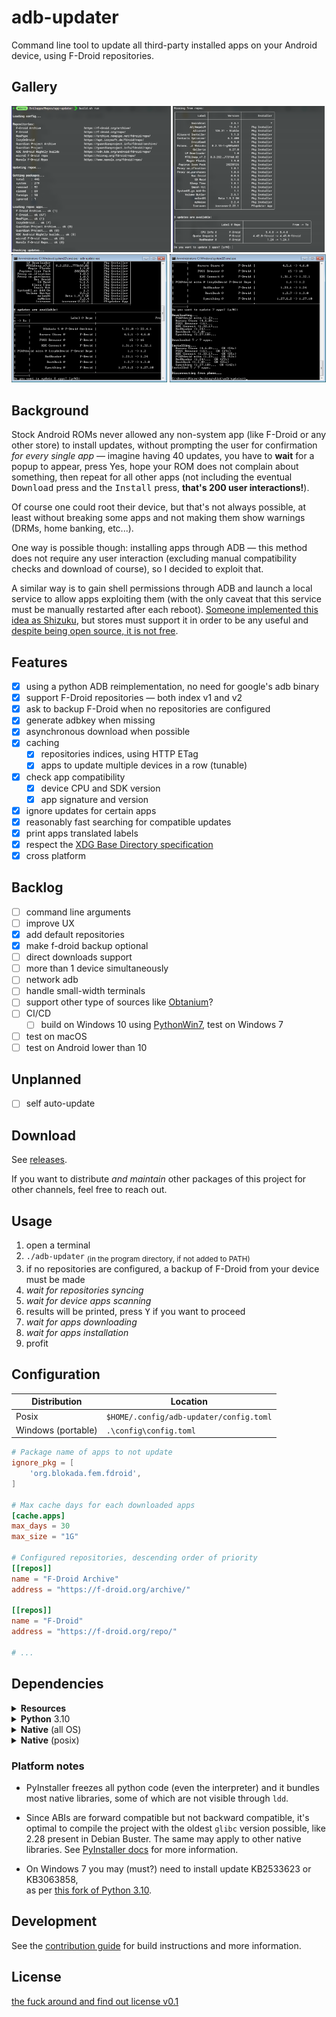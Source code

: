 # adb-updater

Command line tool to update all third-party installed apps on your Android device, using F-Droid repositories.

## Gallery

<img src="/.repo/linux_1.png" alt="Updating repositories" width="50.5%"> <img src="/.repo/linux_2.png" alt="Showing updates" width="48.2%"><br>
<img src="/.repo/win7_1.png" alt="Showing updates" width="49.5%"> <img src="/.repo/win7_2.png" alt="Updating apps after confirmation" width="49.5%"><br>

## Background

Stock Android ROMs never allowed any non-system app (like F-Droid or any other store) to install updates, without prompting the user for confirmation _for every single app_ — imagine having 40 updates, you have to **wait** for a popup to appear, press Yes, hope your ROM does not complain about something, then repeat for all other apps (not including the eventual <kbd>Download</kbd> press and the <kbd>Install</kbd> press, **that's 200 user interactions!**).

Of course one could root their device, but that's not always possible, at least without breaking some apps and not making them show warnings (DRMs, home banking, etc...).

One way is possible though: installing apps through ADB — this method does not require any user interaction (excluding manual compatibility checks and download of course), so I decided to exploit that.

A similar way is to gain shell permissions through ADB and launch a local service to allow apps exploiting them (with the only caveat that this service must be manually restarted after each reboot). [Someone implemented this idea as Shizuku](https://github.com/RikkaApps/Shizuku), but stores must support it in order to be any useful and [despite being open source, it is not free](https://github.com/RikkaApps/Shizuku?tab=readme-ov-file#license).

## Features

- [x] using a python ADB reimplementation, no need for google's adb binary
- [x] support F-Droid repositories — both index v1 and v2
- [x] ask to backup F-Droid when no repositories are configured
- [x] generate adbkey when missing
- [x] asynchronous download when possible
- [x] caching
    - [x] repositories indices, using HTTP ETag
    - [x] apps to update multiple devices in a row (tunable)
- [x] check app compatibility
    - [x] device CPU and SDK version
    - [x] app signature and version
- [x] ignore updates for certain apps
- [x] reasonably fast searching for compatible updates
- [x] print apps translated labels
- [x] respect the [XDG Base Directory specification](https://wiki.archlinux.org/title/XDG_Base_Directory) 
- [x] cross platform

## Backlog

- [ ] command line arguments
- [ ] improve UX
- [x] add default repositories
- [x] make f-droid backup optional
- [ ] direct downloads support
- [ ] more than 1 device simultaneously
- [ ] network adb
- [ ] handle small-width terminals
- [ ] support other type of sources like [Obtanium](https://github.com/ImranR98/Obtainium)?
- [ ] CI/CD
    - [ ] build on Windows 10 using [PythonWin7](https://github.com/adang1345/PythonWin7), test on Windows 7
- [ ] test on macOS
- [ ] test on Android lower than 10

## Unplanned

- [ ] self auto-update

## Download

See [releases](https://github.com/Microeinstein/adb-updater/releases).

<!--
<details open><summary><b>x86-64</b></summary>

| Windows  |  Unix  | macOS / _unlisted_ |
| :------: | :----: | :----------------: |
| Portable | Binary | _try Unix binary_  |

[Portable](https://github.com/Microeinstein/adb-updater/releases/download/v0.1/adb-updater-0.1-windows-x86-64.zip)

</details>
-->

If you want to distribute _and maintain_ other packages of this project for other channels, feel free to reach out.

## Usage

1. open a terminal
1. `./adb-updater` <sub>(in the program directory, if not added to PATH)</sub>
1. if no repositories are configured, a backup of F-Droid from your device must be made
1. _wait for repositories syncing_
1. _wait for device apps scanning_
1. results will be printed, press <kbd>Y</kbd> if you want to proceed
1. _wait for apps downloading_
1. _wait for apps installation_
1. profit

## Configuration

| Distribution       | Location                                |
| ------------------ | --------------------------------------- |
| Posix              | `$HOME/.config/adb-updater/config.toml` |
| Windows (portable) | `.\config\config.toml`                  |

```toml
# Package name of apps to not update
ignore_pkg = [
    'org.blokada.fem.fdroid',
]

# Max cache days for each downloaded apps
[cache.apps]
max_days = 30
max_size = "1G"

# Configured repositories, descending order of priority
[[repos]]
name = "F-Droid Archive"
address = "https://f-droid.org/archive/"

[[repos]]
name = "F-Droid"
address = "https://f-droid.org/repo/"

# ...
```

## Dependencies

<details><summary><b>Resources</b></summary>

| Name                            | Usage                 | Notes |
| ------------------------------- | --------------------- | ----- |
| [lister helper jar](dex-lister) | get device information |       |

</details>

<details><summary><b>Python</b> 3.10</summary>

| Name            | Usage                                   | Notes                                                                                                                       |
| --------------- | --------------------------------------- | --------------------------------------------------------------------------------------------------------------------------- |
| `pyinstaller`   | linux and windows binaries              | dev only                                                                                                                    |
| `python-adb`    | device interaction                       | git submodule; [a fork](https://github.com/MasonAmerica/python-adb) of this [project](https://github.com/google/python-adb) |
| &emsp;`libusb1` | raw USB management (wrapper)            |                                                                                                                             |
| `tomlkit`       | configuration                           |                                                                                                                             |
| `pysimdjson`    | extremely fast json files parsing       |                                                                                                                             |
| `json-stream`   | json streams parsing                    |                                                                                                                             |
| `colorama`      | cross-platform support for ANSI escapes |                                                                                                                             |
| `tableprint`    | terminal tables                         |                                                                                                                             |
| `readchar`      | raw user input                          |                                                                                                                             |
| `aiohttp`       | asynchronous HTTP requests              |                                                                                                                             |
| `certifi`       | static mozilla certificates             | optional                                                                                                                    |

</details>

<details><summary><b>Native</b> (all OS)</summary>

| Name           | Notes |
| -------------- | ----- |
| `libusb` 1.0.0 |       |

</details>

<details><summary><b>Native</b> (posix)</summary>

| Name              | Notes     |
| ----------------- | --------- |
| `glibc`           | see below |
| `zlib`            |           |
| `libpthread`      |           |
| `ca-certificates` | optional  |

</details>

### Platform notes

- PyInstaller freezes all python code (even the interpreter) and it bundles most native libraries, some of which are not visible through `ldd`.

- Since ABIs are forward compatible but not backward compatible, it's optimal to compile the project with the oldest `glibc` version possible, like 2.28 present in Debian Buster. The same may apply to other native libraries. See [PyInstaller docs](https://pyinstaller.org/en/stable/usage.html#making-gnu-linux-apps-forward-compatible) for more information.

- On Windows 7 you may (must?) need to install update KB2533623 or KB3063858,<br>
  as per [this fork of Python 3.10](https://github.com/adang1345/PythonWin7).

## Development

See the [contribution guide](CONTRIBUTING.md) for build instructions and more information.

## License

<!-- [GPLv3](COPYING) ([resources](/Resources) excluded) -->
<!-- [MIT](LICENSE) -->
[the fuck around and find out license v0.1](COPYING)
